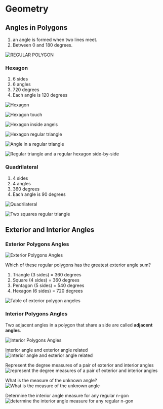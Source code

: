 # Geometry

## Angles in Polygons

1. an angle is formed when two lines meet.
2. Between 0 and 180 degrees.

![REGULAR POLYGON](./Img/regular_polygon_diagram.png)

### Hexagon

1. 6 sides
2. 6 angles
3. 720 degrees
4. Each angle is 120 degrees

![Hexagon](./Img/hexagon-geometry.png)

![Hexagon touch](./Img/hexagon_touch_diagram.png)

![Hexagon inside angels](./Img/geometry_hexagon.png)

![Hexagon regular triangle](./Img/regular-hexagon-triangle.png)

![Angle in a regular triangle](./Img/regular_triangle_angle.png)

![Regular triangle and a regular hexagon side-by-side](./Img/triangle_hexagon_side_by_side.png)

### Quadrilateral

1. 4 sides
2. 4 angles
3. 360 degrees
4. Each angle is 90 degrees

![Quadrilateral](./Img/quadrilateral-shape.png)

![Two squares regular triangle](./Img/triangle_with_squares.png)


## Exterior and Interior Angles

### Exterior Polygons Angles

![Exterior Polygons Angles](./Img/exterior_polygons_angles.png)


Which of these regular polygons has the greatest exterior angle sum?

1. Triangle (3 sides) = 360 degrees
2. Square (4 sides) = 360 degrees
3. Pentagon (5 sides) = 540 degrees
4. Hexagon (6 sides) = 720 degrees

![Table of exterior polygon angeles](./Img/exterior_polygon_angles_table.png)



### Interior Polygons Angles

Two adjacent angles in a polygon that share a side are called **adjacent angles**.

![Interior Polygons Angles](./Img/interior_polygons_angles.png)

Interior angle and exterior angle related
![interior angle and exterior angle related](./Img/angle_relationship_visualization.png)

Represent the degree measures of a pair of exterior and interior angles
![represent the degree measures of a pair of exterior and interior angles](./Img/exterior_interior_angles_representation.png)

What is the measure of the unknown angle?
![What is the measure of the unknown angle](./Img/unknown_angle_measure.png)

Determine the interior angle measure for any regular n-gon
![determine the interior angle measure for any regular n-gon](./Img/interior_angle_n_gon.png)
